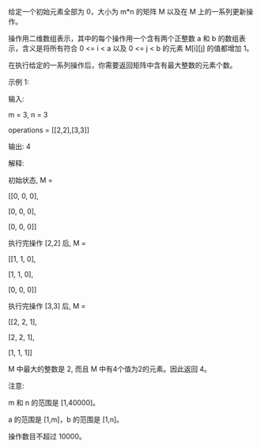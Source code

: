 给定一个初始元素全部为 0，大小为 m*n 的矩阵 M 以及在 M 上的一系列更新操作。

操作用二维数组表示，其中的每个操作用一个含有两个正整数 a 和 b 的数组表示，含义是将所有符合 0 <= i < a 以及 0 <= j < b 的元素 M[i][j] 的值都增加 1。

在执行给定的一系列操作后，你需要返回矩阵中含有最大整数的元素个数。

示例 1:

输入: 

m = 3, n = 3

operations = [[2,2],[3,3]]

输出: 4

解释: 

初始状态, M = 

[[0, 0, 0],

 [0, 0, 0],
 
 [0, 0, 0]]

执行完操作 [2,2] 后, M = 

[[1, 1, 0],

 [1, 1, 0],
 
 [0, 0, 0]]

执行完操作 [3,3] 后, M = 

[[2, 2, 1],

 [2, 2, 1],
 
 [1, 1, 1]]

M 中最大的整数是 2, 而且 M 中有4个值为2的元素。因此返回 4。

注意:

m 和 n 的范围是 [1,40000]。

a 的范围是 [1,m]，b 的范围是 [1,n]。

操作数目不超过 10000。
